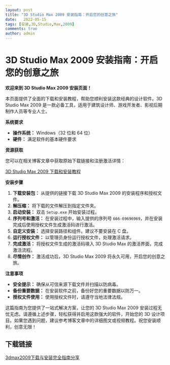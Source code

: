 ```yaml
---
layout: post
title: "3D Studio Max 2009 安装指南：开启您的创意之旅"
date:   2022-05-15
tags: [安装,3D,Studio,Max,2009]
comments: true
author: admin
---
```

# 3D Studio Max 2009 安装指南：开启您的创意之旅

**欢迎来到 3D Studio Max 2009 安装页面！**

本页面提供了全面的下载和安装教程，帮助您顺利安装这款经典的设计软件。3D Studio Max 2009 是一款必备工具，适用于建筑设计师、游戏开发者、影视后期制作人员等专业人士。

**系统要求**

- **操作系统：** Windows（32 位和 64 位）
- **硬件：** 满足软件的基本硬件要求

**资源获取**

您可以在相关博客文章中获取原始下载链接和注册激活详情：

[3D Studio Max 2009 下载和安装教程](https://blog.csdn.net/yht0032/article/details/102604734)

**安装步骤**

1. **下载安装包：** 从提供的链接下载 3D Studio Max 2009 的安装程序和授权文件。
2. **解压缩：** 将下载的文件解压到指定文件夹。
3. **启动安装：** 双击 `Setup.exe` 开始安装过程。
4. **序列号和激活：** 在安装过程中，输入提供的序列号 `666-69696969`，并在安装完成后使用授权文件生成激活码进行激活。
5. **自定义安装：** 选择安装路径和组件。建议不要安装在 C 盘。
6. **运行授权文件：** 以管理员身份运行授权文件，处理激活请求。
7. **完成激活：** 将授权文件生成的激活码填入 3D Studio Max 的激活界面，完成激活流程。
8. **尽情创作：** 激活成功后，3D Studio Max 2009 将永久可用，开启您的创意之旅。

**注意事项**

- **安全提示：** 确保从可信来源下载文件并扫描以防病毒。
- **备份重要数据：** 在安装软件之前，备份好您的重要数据以防万一。
- **授权文件使用：** 使用授权文件时，请遵守当地法律法规。

这篇指南为您提供了一站式解决方案，让您的 3D Studio Max 2009 安装过程无忧无虑。请遵循上述步骤，轻松获得并启用这款强大的软件，开始您的 3D 设计项目。如果您遇到问题，建议参考博客文章中的详细图文或视频教程。祝您安装顺利，创意无限！

## 下载链接

[3dmax2009下载与安装完全指南分享](https://pan.quark.cn/s/936157c986c9)